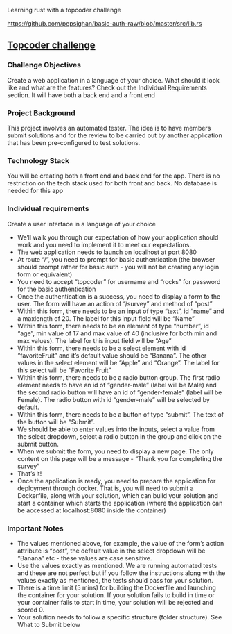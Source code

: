 Learning rust with a topcoder challenge

https://github.com/pepsighan/basic-auth-raw/blob/master/src/lib.rs

## [Topcoder challenge](https://www.topcoder.com/challenges/de6ed3dc-7afc-40e6-a2df-64e027f3221e)

### Challenge Objectives

Create a web application in a language of your choice. What should it look like and what are the features? Check out the Individual Requirements section. It will have both a back end and a front end

### Project Background

This project involves an automated tester. The idea is to have members submit solutions and for the review to be carried out by another application that has been pre-configured to test solutions.

### Technology Stack

You will be creating both a front end and back end for the app. There is no restriction on the tech stack used for both front and back. No database is needed for this app 

### Individual requirements

Create a user interface in a language of your choice

- We’ll walk you through our expectation of how your application should work and you need to implement it to meet our expectations.
- The web application needs to launch on localhost at port 8080
- At route “/”, you need to prompt for basic authentication (the browser should prompt rather for basic auth - you will not be creating any login form or equivalent)
- You need to accept “topcoder” for username and “rocks” for password for the basic authentication
- Once the authentication is a success, you need to display a form to the user. The form will have an action of “/survey” and method of “post”
- Within this form, there needs to be an input of type “text”, id “name” and a maxlength of 20. The label for this input field will be “Name”
- Within this form, there needs to be an element of type “number”, id “age”, min value of 17 and max value of 40 (inclusive for both min and max values). The label for this input field will be “Age”
- Within this form, there needs to be a select element with id “favoriteFruit” and it’s default value should be “Banana”. The other values in the select element will be “Apple” and “Orange”. The label for this select will be “Favorite Fruit”
- Within this form, there needs to be a radio button group. The first radio element needs to have an id of “gender-male” (label will be Male) and the second radio button will have an id of “gender-female” (label will be Female). The radio button with id “gender-male” will be selected by default.
- Within this form, there needs to be a button of type “submit”. The text of the button will be “Submit”.
- We should be able to enter values into the inputs, select a value from the select dropdown, select a radio button in the group and click on the submit button.
- When we submit the form, you need to display a new page. The only content on this page will be a message  - “Thank you for completing the survey”
- That’s it!
- Once the application is ready, you need to prepare the application for deployment through docker. That is, you will need to submit a Dockerfile, along with your solution, which can build your solution and start a container which starts the application (where the application can be accessed at localhost:8080 inside the container)

### Important Notes

- The values mentioned above, for example, the value of the form’s action attribute is “post”, the default value in the select dropdown will be “Banana” etc - these values are case sensitive.
- Use the values exactly as mentioned. We are running automated tests and these are not perfect but if you follow the instructions along with the values exactly as mentioned, the tests should pass for your solution.
- There is a time limit (5 mins) for building the Dockerfile and launching the container for your solution. If your solution fails to build in time or your container fails to start in time, your solution will be rejected and scored 0.
- Your solution needs to follow a specific structure (folder structure). See What to Submit below

